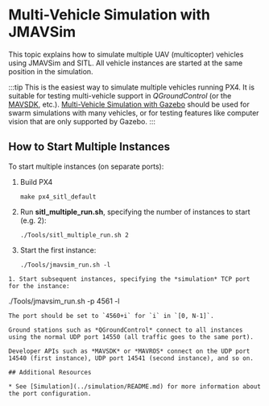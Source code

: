 # Multi-Vehicle Simulation with JMAVSim

This topic explains how to simulate multiple UAV (multicopter) vehicles using JMAVSim and SITL.
All vehicle instances are started at the same position in the simulation.

:::tip
This is the easiest way to simulate multiple vehicles running PX4.
It is suitable for testing multi-vehicle support in *QGroundControl* (or the [MAVSDK](https://mavsdk.mavlink.io/), etc.).
[Multi-Vehicle Simulation with Gazebo](../simulation/multi-vehicle-simulation.md) should be used for swarm simulations with many vehicles, or for testing features like computer vision that are only supported by Gazebo.
:::


## How to Start Multiple Instances

To start multiple instances (on separate ports):

1. Build PX4
   ```
   make px4_sitl_default
   ```
1. Run **sitl_multiple_run.sh**, specifying the number of instances to start (e.g. 2):
   ```
   ./Tools/sitl_multiple_run.sh 2
   ```
1. Start the first instance:
   ```
   ./Tools/jmavsim_run.sh -l
  ```
1. Start subsequent instances, specifying the *simulation* TCP port for the instance:
   ```
   ./Tools/jmavsim_run.sh -p 4561 -l
   ```
   The port should be set to `4560+i` for `i` in `[0, N-1]`.

Ground stations such as *QGroundControl* connect to all instances using the normal UDP port 14550 (all traffic goes to the same port).

Developer APIs such as *MAVSDK* or *MAVROS* connect on the UDP port 14540 (first instance), UDP port 14541 (second instance), and so on. 

## Additional Resources

* See [Simulation](../simulation/README.md) for more information about the port configuration.
